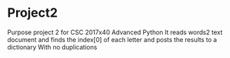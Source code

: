 # Project2
Purpose project 2 for CSC 2017x40 Advanced Python
It reads words2 text document and finds the index[0] of each letter and posts the results to a dictionary
With no duplications

